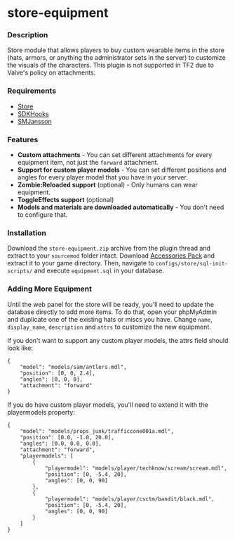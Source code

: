 store-equipment
============

### Description
Store module that allows players to buy custom wearable items in the store (hats, armors, or anything the administrator sets in the server) to customize the visuals of the characters. This plugin is not supported in TF2 due to Valve's policy on attachments.

### Requirements

* [Store](https://forums.alliedmods.net/showthread.php?t=207157)
* [SDKHooks](http://forums.alliedmods.net/showthread.php?t=106748) 
* [SMJansson](https://forums.alliedmods.net/showthread.php?t=184604)

### Features

* **Custom attachments** - You can set different attachments for every equipment item, not just the `forward` attachment.
* **Support for custom player models** - You can set different positions and angles for every player model that you have in your server.
* **Zombie:Reloaded support** (optional) - Only humans can wear equipment.
* **ToggleEffects support** (optional)
* **Models and materials are downloaded automatically** - You don't need to configure that.

### Installation

Download the `store-equipment.zip` archive from the plugin thread and extract to your `sourcemod` folder intact. Download [Accessories Pack](http://www.garrysmod.org/downloads/?a=view&id=97791) and extract it to your game directory. Then, navigate to `configs/store/sql-init-scripts/` and execute `equipment.sql` in your database.

### Adding More Equipment

Until the web panel for the store will be ready, you'll need to update the database directly to add more items. To do that, open your phpMyAdmin and duplicate one of the existing hats or miscs you have. Change `name`, `display_name`, `description` and `attrs` to customize the new equipment. 

If you don't want to support any custom player models, the attrs field should look like:

    {
        "model": "models/sam/antlers.mdl",
        "position": [0, 0, 2.4],
        "angles": [0, 0, 0],
        "attachment": "forward"
    }

If you do have custom player models, you'll need to extend it with the playermodels property:

    {
        "model": "models/props_junk/trafficcone001a.mdl",
        "position": [0.0, -1.0, 20.0],
        "angles": [0.0, 0.0, 0.0],
        "attachment": "forward",
        "playermodels": [
            {
                "playermodel": "models/player/techknow/scream/scream.mdl",
                "position": [0, -5.4, 20],
                "angles": [0, 0, 90]
            },
            {
                "playermodel": "models/player/csctm/bandit/black.mdl",
                "position": [0, -5.4, 20],
                "angles": [0, 0, 90]
            }
        ]
    }
